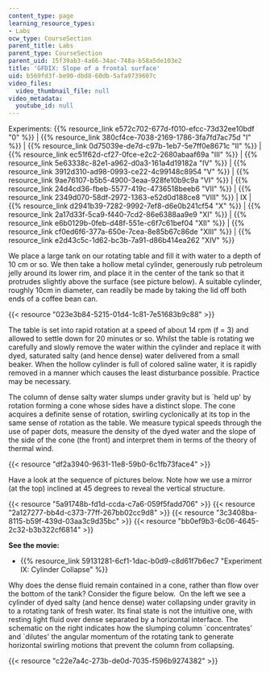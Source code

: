 ```yaml
---
content_type: page
learning_resource_types:
- Labs
ocw_type: CourseSection
parent_title: Labs
parent_type: CourseSection
parent_uid: 15f39ab3-4a66-34ac-748a-b58a5de103e2
title: 'GFDIX: Slope of a frontal surface'
uid: b569fd3f-be90-dbd8-60db-5afa9739607c
video_files:
  video_thumbnail_file: null
video_metadata:
  youtube_id: null
---
```


Experiments: {{% resource_link e572c702-677d-f010-efcc-73d32ee10bdf "0" %}} | {{% resource_link 380cf4ce-7038-2169-1786-3fa7fd7ac75d "I" %}} | {{% resource_link 0d75039e-de7d-c97b-1eb7-5e7ff0e8671c "II" %}} | {{% resource_link ec51f62d-cf27-0fce-e2c2-2680abaaf69a "III" %}} | {{% resource_link 5e63338c-82e1-a962-d0a3-161a4d19182a "IV" %}} | {{% resource_link 3912d310-ad98-0993-ce22-4c99148c8954 "V" %}} | {{% resource_link 9ae76107-b5b5-4900-3eaa-928fe10b9c9a "VI" %}} | {{% resource_link 24d4cd36-fbeb-5577-419c-4736518beeb6 "VII" %}} | {{% resource_link 2349d070-58df-2972-1363-e52d0d188ce8 "VIII" %}} | IX | {{% resource_link d2941b39-7282-9992-7ef8-d6e0b241cf54 "X" %}} | {{% resource_link 2a17d33f-5ca9-f440-7cd2-86e6388aa9e9 "XI" %}} | {{% resource_link e6b0129b-0feb-d48f-551e-c6f7c61bef04 "XII" %}} | {{% resource_link cf0ed6f6-377a-650e-7cea-8e85b67c86de "XIII" %}} | {{% resource_link e2d43c5c-1d62-bc3b-7a91-d86b414ea262 "XIV" %}}

We place a large tank on our rotating table and fill it with water to a depth of 10 cm or so. We then take a hollow metal cylinder, generously rub petroleum jelly around its lower rim, and place it in the center of the tank so that it protrudes slightly above the surface (see picture below). A suitable cylinder, roughly 10cm in diameter, can readily be made by taking the lid off both ends of a coffee bean can.

{{< resource "023e3b84-5215-01d4-1c81-7e51683b9c88" >}}

The table is set into rapid rotation at a speed of about 14 rpm (f = 3) and allowed to settle down for 20 minutes or so. Whilst the table is rotating we carefully and slowly remove the water within the cylinder and replace it with dyed, saturated salty (and hence dense) water delivered from a small beaker. When the hollow cylinder is full of colored saline water, it is rapidly removed in a manner which causes the least disturbance possible. Practice may be necessary.

The column of dense salty water slumps under gravity but is &grave;held up' by rotation forming a cone whose sides have a distinct slope. The cone acquires a definite sense of rotation, swirling cyclonically at its top in the same sense of rotation as the table. We measure typical speeds through the use of paper dots, measure the density of the dyed water and the slope of the side of the cone (the front) and interpret them in terms of the theory of thermal wind.

{{< resource "df2a3940-9631-11e8-59b0-6c1fb73face4" >}}

Have a look at the sequence of pictures below. Note how we use a mirror (at the top) inclined at 45 degrees to reveal the vertical structure.

{{< resource "5a91748b-fd1d-ccda-c7a6-059f5fadd706" >}} {{< resource "2a127277-bb4d-c373-77ff-267bb02cc9d8" >}} {{< resource "3c3408ba-8115-b59f-439d-03aa3c9d35bc" >}} {{< resource "bb0ef9b3-6c06-4645-2c32-b3b322cf6814" >}}

**See the movie:**

*   {{% resource_link 59131281-6cf1-1dac-b0d9-c8d61f7b6ec7 "Experiment IX: Cylinder Collapse" %}}

Why does the dense fluid remain contained in a cone, rather than flow over the bottom of the tank? Consider the figure below.  On the left we see a cylinder of dyed salty (and hence dense) water collapsing under gravity in to a rotating tank of fresh water. Its final state is not the intuitive one, with resting light fluid over dense separated by a horizontal interface. The schematic on the right indicates how the slumping column &grave;concentrates' and &grave;dilutes' the angular momentum of the rotating tank to generate horizontal swirling motions that prevent the column from collapsing.

{{< resource "c22e7a4c-273b-de0d-7035-f596b9274382" >}}